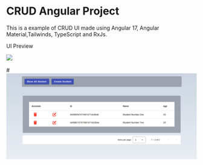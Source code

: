 # CRUD Angular Project

This is a example of CRUD UI made using Angular 17, Angular Material,Tailwinds, TypeScript and RxJs. 

UI Preview

![](app/AngularMongoDB.png)

#![alt text](https://github.com/jmlleon/Angular_MongoDB_School/blob/Development/AngularMongoDB.png?raw=true)
